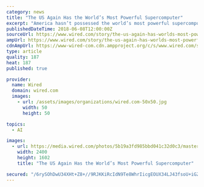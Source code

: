 ```yaml
---
category: news
title: "The US Again Has the World’s Most Powerful Supercomputer"
excerpt: "America hasn’t possessed the world’s most powerful supercomputer since ... and Innovation Foundation. The US may get there in 2021 if Summit’s successor, known as Aurora, is completed on schedule, but the program has previously had delays."
publishedDateTime: 2018-06-08T12:00:00Z
sourceUrl: https://www.wired.com/story/the-us-again-has-worlds-most-powerful-supercomputer/
ampUrl: https://www.wired.com/story/the-us-again-has-worlds-most-powerful-supercomputer/amp
cdnAmpUrl: https://www-wired-com.cdn.ampproject.org/c/s/www.wired.com/story/the-us-again-has-worlds-most-powerful-supercomputer/amp
type: article
quality: 187
heat: 187
published: true

provider:
  name: Wired
  domain: wired.com
  images:
    - url: /assets/images/organizations/wired.com-50x50.jpg
      width: 50
      height: 50

topics:
  - AI

images:
  - url: https://media.wired.com/photos/5b19a3fd985bbd041c32d0c3/master/pass/Summit-supercomputer---side-view-(wide-shot)-TAFA.jpg
    width: 2400
    height: 1602
    title: "The US Again Has the World’s Most Powerful Supercomputer"

secured: "/6rySOhDwU34XHt+Z8+//9RJKKiRcIdN9Te8WhrIicgEOUX34LJ43fsoU+iGZPQpRsATaJdmojxU7ezpf1vS9yufN+wwp7zDDDU6/tgXAkWmkM9Edq1uQsacIOlDDAz/E17j8o0ZlonpylRgMWWqc6ldwKXuj++rlGVykai6fQcjiFT4AHifGyfb90GGth8E5GQQoCTJ8O8F1y9GQCocCkP5mCoGKcx6qDVBpmB19vSACs5ZTMRITz6knoStJWBwyNTZrBYkG8m1zP+Z6YppMA==;ZYzZ6cN6w7huSgejnb/nxg=="
---
```


